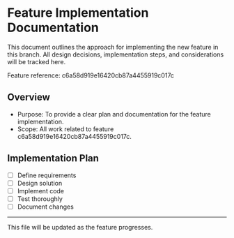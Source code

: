 # Feature Implementation Documentation

This document outlines the approach for implementing the new feature in this branch. All design decisions, implementation steps, and considerations will be tracked here.

Feature reference: c6a58d919e16420cb87a4455919c017c

## Overview
- Purpose: To provide a clear plan and documentation for the feature implementation.
- Scope: All work related to feature c6a58d919e16420cb87a4455919c017c.

## Implementation Plan
- [ ] Define requirements
- [ ] Design solution
- [ ] Implement code
- [ ] Test thoroughly
- [ ] Document changes

---

This file will be updated as the feature progresses.